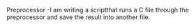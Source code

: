 Preprocessor -I am writing a scriptthat runs a C file through the preprocessor and save the result into another file.
